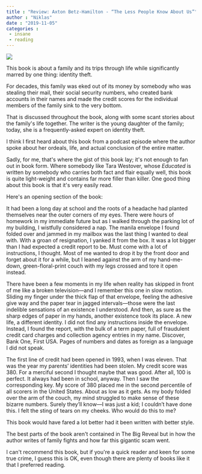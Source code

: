 ```yaml
---
title : "Review: Axton Betz-Hamilton - “The Less People Know About Us”"
author : "Niklas"
date : "2019-11-05"
categories : 
 - insane
 - reading
---
```


![](https://niklasblog.com/wp-content/9781538730270_b8686.jpg)

This book is about a family and its trips through life while significantly marred by one thing: identity theft.

For decades, this family was eked out of its money by somebody who was stealing their mail, their social security numbers, who created bank accounts in their names and made the credit scores for the individual members of the family sink to the very bottom.

That is discussed throughout the book, along with some scant stories about the family's life together. The writer is the young daughter of the family; today, she is a frequently-asked expert on identity theft.

I think I first heard about this book from a podcast episode where the author spoke about her ordeals, life, and actual conclusion of the entire matter.

Sadly, for me, that's where the gist of this book lay; it's not enough to fan out in book form. Where somebody like Tara Westover, whose _Educated_ is written by somebody who carries both fact and flair equally well, this book is quite light-weight and contains far more filler than killer. One good thing about this book is that it's very easily read.

Here's an opening section of the book:

It had been a long day at school and the roots of a headache had planted themselves near the outer corners of my eyes. There were hours of homework in my immediate future but as I walked through the parking lot of my building, I wistfully considered a nap. The manila envelope I found folded over and jammed in my mailbox was the last thing I wanted to deal with. With a groan of resignation, I yanked it from the box. It was a lot bigger than I had expected a credit report to be. Must come with a lot of instructions, I thought. Most of me wanted to drop it by the front door and forget about it for a while, but I leaned against the arm of my hand-me-down, green-floral-print couch with my legs crossed and tore it open instead.  
  
There have been a few moments in my life when reality has skipped in front of me like a broken television—and I remember this one in slow motion. Sliding my finger under the thick flap of that envelope, feeling the adhesive give way and the paper tear in jagged intervals—those were the last indelible sensations of an existence I understood. And then, as sure as the sharp edges of paper in my hands, another existence took its place. A new life, a different identity. I did not find any instructions inside the envelope. Instead, I found the report, with the bulk of a term paper, full of fraudulent credit card charges and collection agency entries in my name. Discover, Bank One, First USA. Pages of numbers and dates as foreign as a language I did not speak.  
  
The first line of credit had been opened in 1993, when I was eleven. That was the year my parents’ identities had been stolen. My credit score was 380. For a merciful second I thought maybe that was good. After all, 100 is perfect. It always had been in school, anyway. Then I saw the corresponding key. My score of 380 placed me in the second percentile of all scorers in the United States. About as low as it gets. As my body folded over the arm of the couch, my mind struggled to make sense of these bizarre numbers. Surely they’ll know—I was just a kid; I couldn’t have done this. I felt the sting of tears on my cheeks. Who would do this to me?

This book would have fared a lot better had it been written with better style.

The best parts of the book aren't contained in The Big Reveal but in how the author writes of family fights and how far this gigantic scam went.

I can't recommend this book, but if you're a quick reader and keen for some true crime, I guess this is OK, even though there are plenty of books like it that I preferred reading.
